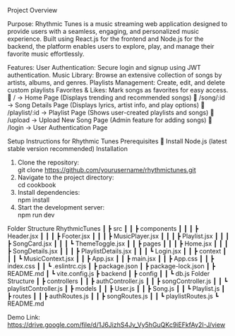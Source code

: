 Project Overview 

Purpose: 
Rhythmic Tunes is a music streaming web application designed to provide users with a seamless, 
engaging, and personalized music experience. Built using React.js for the frontend and Node.js for the 
backend, the platform enables users to explore, play, and manage their favorite music effortlessly. 

Features: 
User Authentication: Secure login and signup using JWT authentication. 
Music Library: Browse an extensive collection of songs by artists, albums, and genres. 
Playlists Management: Create, edit, and delete custom playlists 
Favorites & Likes: Mark songs as favorites for easy access.  
 / → Home Page (Displays trending and recommended songs) 
 /song/:id → Song Details Page (Displays lyrics, artist info, and play options) 
 /playlist/:id → Playlist Page (Shows user-created playlists and songs) 
 /upload → Upload New Song Page (Admin feature for adding songs) 
 /login → User Authentication Page

Setup Instructions for Rhythmic Tunes 
Prerequisites 
 Install Node.js (latest stable version recommended) 
Installation  
1. Clone the repository:  
git clone https://github.com/yourusername/rhythmictunes.git 
2. Navigate to the project directory:  
cd cookbook  
3. Install dependencies:  
npm install  
4. Start the development server:  
npm run dev

Folder Structure
RhythmicTunes 
┃ ┣  src 
┃ ┃ ┣  components 
┃ ┃ ┃ ┣  Header.jsx 
┃ ┃ ┃ ┣  Footer.jsx 
┃ ┃ ┃ ┣  MusicPlayer.jsx 
┃ ┃ ┃ ┣  Playlist.jsx 
┃ ┃ ┃ ┣  SongCard.jsx 
┃ ┃ ┃ ┗  ThemeToggle.jsx 
┃ ┃ ┣  pages 
┃ ┃ ┃ ┣  Home.jsx 
┃ ┃ ┃ ┣  SongDetails.jsx 
┃ ┃ ┃ ┣  PlaylistDetails.jsx 
┃ ┃ ┃ ┗  Login.jsx 
┃ ┃ ┣  context 
┃ ┃ ┃ ┗  MusicContext.jsx 
┃ ┃ ┣  App.jsx 
┃ ┃ ┣  main.jsx 
┃ ┃ ┣  App.css 
┃ ┃ ┣  index.css 
┃ ┃ ┗  .eslintrc.cjs 
┃ ┣  package.json 
┃ ┣  package-lock.json 
┃ ┣  README.md 
┃ ┗  vite.config.js 
┣  backend 
┃ ┣  config 
┃ ┃ ┗  db.js 
Folder Structure 
┃ ┣  controllers 
┃ ┃ ┣  authController.js 
┃ ┃ ┣  songController.js 
┃ ┃ ┗  playlistController.js 
┃ ┣  models 
┃ ┃ ┣  User.js 
┃ ┃ ┣  Song.js 
┃ ┃ ┗  Playlist.js 
┃ ┣  routes 
┃ ┃ ┣  authRoutes.js 
┃ ┃ ┣  songRoutes.js 
┃ ┃ ┗  playlistRoutes.js 
┗  README.md

Demo Link: 
https://drive.google.com/file/d/1J6JizhS4Jv_Vy5hGuQKc9iEFkfAy2I-J/view
